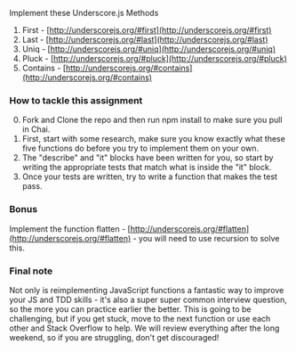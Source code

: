 Implement these Underscore.js Methods

1. First -  [http://underscorejs.org/#first](http://underscorejs.org/#first)
2. Last - [http://underscorejs.org/#last](http://underscorejs.org/#last)
3. Uniq - [http://underscorejs.org/#uniq](http://underscorejs.org/#uniq)
4. Pluck - [http://underscorejs.org/#pluck](http://underscorejs.org/#pluck)
4. Contains - [http://underscorejs.org/#contains](http://underscorejs.org/#contains)

### How to tackle this assignment

0. Fork and Clone the repo and then run npm install to make sure you pull in Chai.
1. First, start with some research, make sure you know exactly what these five functions do before you try to implement them on your own.
2. The "describe" and "it" blocks have been written for you, so start by writing the appropriate tests that match what is inside the "it" block.
3. Once your tests are written, try to write a function that makes the test pass.

### Bonus

Implement the function flatten  - [http://underscorejs.org/#flatten](http://underscorejs.org/#flatten) - you will need to use recursion to solve this.

### Final note

Not only is reimplementing JavaScript functions a fantastic way to improve your JS and TDD skills - it's also a super super common interview question, so the more you can practice earlier the better. This is going to be challenging, but if you get stuck, move to the next function or use each other and Stack Overflow to help. We will review everything after the long weekend, so if you are struggling, don't get discouraged!
